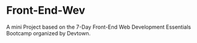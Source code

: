 # Front-End-Wev
A mini Project based on the 7-Day Front-End Web Development Essentials Bootcamp organized by Devtown.
